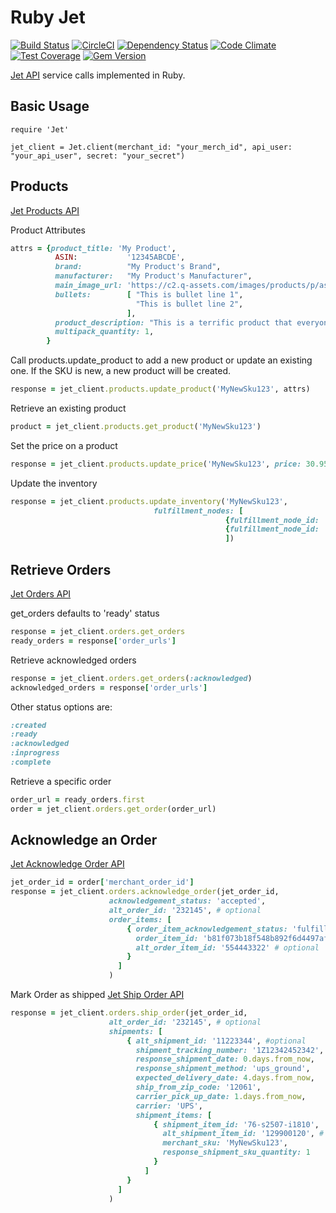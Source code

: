 # Ruby Jet

[![Build Status](https://travis-ci.org/jasonwells/ruby-jet.svg)](https://travis-ci.org/jasonwells/ruby-jet)
[![CircleCI](https://circleci.com/gh/jasonwells/ruby-jet.svg?style=shield)](https://circleci.com/gh/jasonwells/ruby-jet)
[![Dependency Status](https://gemnasium.com/jasonwells/ruby-jet.svg)](https://gemnasium.com/jasonwells/ruby-jet)
[![Code Climate](https://codeclimate.com/github/jasonwells/ruby-jet/badges/gpa.svg)](https://codeclimate.com/github/jasonwells/ruby-jet)
[![Test Coverage](https://codeclimate.com/github/jasonwells/ruby-jet/badges/coverage.svg)](https://codeclimate.com/github/jasonwells/ruby-jet/coverage)
[![Gem Version](https://badge.fury.io/rb/ruby-jet.svg)](https://badge.fury.io/rb/ruby-jet)

[Jet API](https://developer.jet.com/) service calls implemented in Ruby.

## Basic Usage

    require 'Jet'

    jet_client = Jet.client(merchant_id: "your_merch_id", api_user: "your_api_user", secret: "your_secret")

## Products
[Jet Products API](https://developer.jet.com/docs/merchant-sku)

Product Attributes

```ruby
attrs = {product_title: 'My Product',
          ASIN:           '12345ABCDE',
          brand:          "My Product's Brand",
          manufacturer:   "My Product's Manufacturer",
          main_image_url: 'https://c2.q-assets.com/images/products/p/asj/asj-077_1z.jpg',
          bullets:        [ "This is bullet line 1",
                            "This is bullet line 2",
                          ],
          product_description: "This is a terrific product that everyone should own.",
          multipack_quantity: 1,
        }
```

Call products.update_product to add a new product or update an existing one.
If the SKU is new, a new product will be created.

```ruby
response = jet_client.products.update_product('MyNewSku123', attrs)
```

Retrieve an existing product

```ruby
product = jet_client.products.get_product('MyNewSku123')
```

Set the price on a product

```ruby
response = jet_client.products.update_price('MyNewSku123', price: 30.95)
```

Update the inventory

```ruby
response = jet_client.products.update_inventory('MyNewSku123',
                                fulfillment_nodes: [
                                                {fulfillment_node_id: 'node1234', quantity: 100},
                                                {fulfillment_node_id: 'node5678', quantity: 20}
                                                ])
```

## Retrieve Orders
[Jet Orders API](https://developer.jet.com/docs/order-status)

get_orders defaults to 'ready' status

```ruby
response = jet_client.orders.get_orders
ready_orders = response['order_urls']
```

Retrieve acknowledged orders

```ruby
response = jet_client.orders.get_orders(:acknowledged)
acknowledged_orders = response['order_urls']
```

Other status options are:

```ruby
:created
:ready
:acknowledged
:inprogress
:complete
```

Retrieve a specific order

```ruby
order_url = ready_orders.first
order = jet_client.orders.get_order(order_url)
```

## Acknowledge an Order
[Jet Acknowledge Order API](https://developer.jet.com/docs/acknowledge-order)

```ruby
jet_order_id = order['merchant_order_id']
response = jet_client.orders.acknowledge_order(jet_order_id,
                      acknowledgement_status: 'accepted',
                      alt_order_id: '232145', # optional
                      order_items: [
                          { order_item_acknowledgement_status: 'fulfillable',
                            order_item_id: 'b81f073b18f548b892f6d4497af16297',
                            alt_order_item_id: '554443322' # optional
                          }
                        ]
                      )
```
Mark Order as shipped
[Jet Ship Order API](https://developer.jet.com/docs/ship-order)

```ruby
response = jet_client.orders.ship_order(jet_order_id,
                      alt_order_id: '232145', # optional
                      shipments: [
                          { alt_shipment_id: '11223344', #optional
                            shipment_tracking_number: '1Z12342452342',
                            response_shipment_date: 0.days.from_now,
                            response_shipment_method: 'ups_ground',
                            expected_delivery_date: 4.days.from_now,
                            ship_from_zip_code: '12061',
                            carrier_pick_up_date: 1.days.from_now,
                            carrier: 'UPS',
                            shipment_items: [
                                { shipment_item_id: '76-s2507-i1810',
                                  alt_shipment_item_id: '129900120', # optional
                                  merchant_sku: 'MyNewSku123',
                                  response_shipment_sku_quantity: 1
                                }
                              ]
                          }
                        ]
                      )
```



